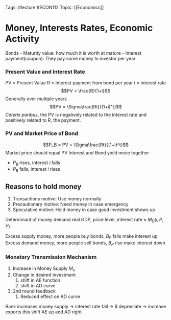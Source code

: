 Tags: #lecture #ECON112 
Topic: [[Economics]]

# Money, Interests Rates, Economic Activity
Bonds
	- Maturity value: how much it is worth at mature
	- Interest payment(coupon): They pay some money to investor per year

### Present Value and Interest Rate
PV = Present Value
R = Interest payment from bond per year
i = interest rate
$$PV = \frac{R}{1+i}$$
Generally over multiple years
$$PV = \Sigma\frac{Rt}{(1+i)^t}$$
*Ceteris paribus*, the PV is negatively related to the interest rate and positively related to R, the payment.

### PV and Market Price of Bond
$$P_B = PV = \Sigma\frac{Rt}{(1+i)^t}$$
Market price should equal PV
Interest and Bond yield move together
- $P_B \text{ rises, interest } i \text{ falls}$
- $P_B \text{ falls, interest } i \text{ rises}$

## Reasons to hold money
1. Transactions motive: Use money normally
3. Precautionary motive: Need money in case emergency
4. Speculative motive: Hold money in case good investment shows up


Determinant of money demand
real GDP, price level, interest rate = $M_D (i,P,Y)$


Excess supply money, more people buy bonds, $B_P$ falls make interest up
Excess demand money, more people sell bonds, $B_P$ rise make interest down

### Monetary Transmission Mechanism
1. Increase in Money Supply $M_s$
2. Change in desired investment
	1. shift in AE function
	2. shift in AD curve
3. 2nd round feedback
	1. Reduced effect on AD curve


Bank increases money supply $\rightarrow$ interest rate fall $\rightarrow$ $ depreciate $\rightarrow$ increase exports
this shift AE up and AD right

